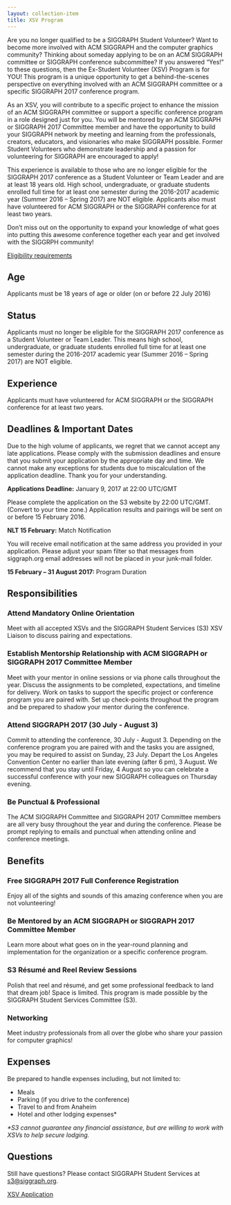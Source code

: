 ```yaml
---
layout: collection-item
title: XSV Program
---
```

Are you no longer qualified to be a SIGGRAPH Student Volunteer? Want to become more involved with ACM SIGGRAPH and the computer graphics community? Thinking about someday applying to be on an ACM SIGGRAPH committee or SIGGRAPH conference subcommittee? If you answered “Yes!” to these questions, then the Ex-Student Volunteer (XSV) Program is for YOU! This program is a unique opportunity to get a behind-the-scenes perspective on everything involved with an ACM SIGGRAPH committee or a specific SIGGRAPH 2017 conference program.

As an XSV, you will contribute to a specific project to enhance the mission of an ACM SIGGRAPH committee or support a specific conference program in a role designed just for you. You will be mentored by an ACM SIGGRAPH or SIGGRAPH 2017 Committee member and have the opportunity to build your SIGGRAPH network by meeting and learning from the professionals, creators, educators, and visionaries who make SIGGRAPH possible. Former Student Volunteers who demonstrate leadership and a passion for volunteering for SIGGRAPH are encouraged to apply!

This experience is available to those who are no longer eligible for the SIGGRAPH 2017 conference as a Student Volunteer or Team Leader and are at least 18 years old. High school, undergraduate, or graduate students enrolled full time for at least one semester during the 2016-2017 academic year (Summer 2016 – Spring 2017) are NOT eligible. Applicants also must have volunteered for ACM SIGGRAPH or the SIGGRAPH conference for at least two years.

Don’t miss out on the opportunity to expand your knowledge of what goes into putting this awesome conference together each year and get involved with the SIGGRPH community!

[Eligibility requirements]()

## Age

Applicants must be 18 years of age or older (on or before 22 July 2016)

## Status

Applicants must no longer be eligible for the SIGGRAPH 2017 conference as a Student Volunteer or Team Leader. This means high school, undergraduate, or graduate students enrolled full time for at least one semester during the 2016-2017 academic year (Summer 2016 – Spring 2017) are NOT eligible.

## Experience

Applicants must have volunteered for ACM SIGGRAPH or the SIGGRAPH conference for at least two years.

## Deadlines & Important Dates

Due to the high volume of applicants, we regret that we cannot accept any late applications. Please comply with the submission deadlines and ensure that you submit your application by the appropriate day and time. We cannot make any exceptions for students due to miscalculation of the application deadline. Thank you for your understanding.

**Applications Deadline:** January 9, 2017 at 22:00 UTC/GMT

Please complete the application on the S3 website by 22:00 UTC/GMT. (Convert to your time zone.) Application results and pairings will be sent on or before 15 February 2016. 

**NLT 15 February:** Match Notification

You will receive email notification at the same address you provided in your application. Please adjust your spam filter so that messages from siggraph.org email addresses will not be placed in your junk-mail folder.

**15 February – 31 August 2017:** Program Duration

## Responsibilities

### Attend Mandatory Online Orientation

Meet with all accepted XSVs and the SIGGRAPH Student Services (S3) XSV Liaison to discuss pairing and expectations.

### Establish Mentorship Relationship with ACM SIGGRAPH or SIGGRAPH 2017 Committee Member

Meet with your mentor in online sessions or via phone calls throughout the year. Discuss the assignments to be completed, expectations, and timeline for delivery. Work on tasks to support the specific project or conference program you are paired with. Set up check-points throughout the program and be prepared to shadow your mentor during the conference. 

### Attend SIGGRAPH 2017 (30 July - August 3)

Commit to attending the conference, 30 July - August 3. Depending on the conference program you are paired with and the tasks you are assigned, you may be required to assist on Sunday, 23 July. Depart the Los Angeles Convention Center no earlier than late evening (after 6 pm), 3 August. We recommend that you stay until Friday, 4 August so you can celebrate a successful conference with your new SIGGRAPH colleagues on Thursday evening.

### Be Punctual & Professional

The ACM SIGGRAPH Committee and SIGGRAPH 2017 Committee members are all very busy throughout the year and during the conference. Please be prompt replying to emails and punctual when attending online and conference meetings.

## Benefits

### Free SIGGRAPH 2017 Full Conference Registration

Enjoy all of the sights and sounds of this amazing conference when you are not volunteering!

### Be Mentored by an ACM SIGGRAPH or SIGGRAPH 2017 Committee Member

Learn more about what goes on in the year-round planning and implementation for the organization or a specific conference program.

### S3 Résumé and Reel Review Sessions

Polish that reel and résumé, and get some professional feedback to land that dream job! Space is limited. This program is made possible by the SIGGRAPH Student Services Committee (S3).

### Networking

Meet industry professionals from all over the globe who share your passion for computer graphics!

## Expenses
Be prepared to handle expenses including, but not limited to:

- Meals
- Parking (if you drive to the conference)
- Travel to and from Anaheim
- Hotel and other lodging expenses*

_*S3 cannot guarantee any financial assistance, but are willing to work with XSVs to help secure lodging._

## Questions
Still have questions? Please contact SIGGRAPH Student Services at s3@siggraph.org.

[XSV Application]()